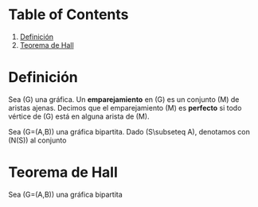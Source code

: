 
# Table of Contents

1.  [Definición](#org7cc8898)
2.  [Teorema de Hall](#org9bcd9cb)



<a id="org7cc8898"></a>

# Definición

Sea \(G\) una gráfica. Un **emparejamiento** en  \(G\) es un conjunto
\(M\) de aristas ajenas. Decimos que el emparejamiento  \(M\) es
**perfecto** si todo vértice de  \(G\) está en alguna arista de  \(M\).

Sea  \(G=(A,B)\) una gráfica bipartita. Dado  \(S\subseteq A\),
denotamos con  \(N(S)\) al conjunto 


<a id="org9bcd9cb"></a>

# Teorema de Hall

Sea  \(G=(A,B)\) una gráfica bipartita 



